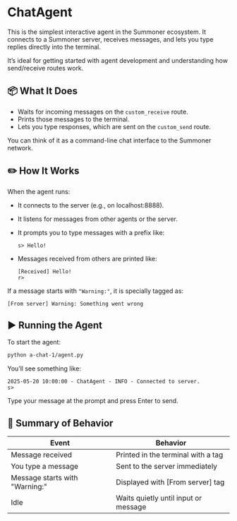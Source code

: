 # ChatAgent

This is the simplest interactive agent in the Summoner ecosystem. It connects to a Summoner server, receives messages, and lets you type replies directly into the terminal.

It’s ideal for getting started with agent development and understanding how send/receive routes work.

## 📦 What It Does

* Waits for incoming messages on the `custom_receive` route.
* Prints those messages to the terminal.
* Lets you type responses, which are sent on the `custom_send` route.

You can think of it as a command-line chat interface to the Summoner network.

## ✏️ How It Works

When the agent runs:

* It connects to the server (e.g., on localhost:8888).

* It listens for messages from other agents or the server.

* It prompts you to type messages with a prefix like:

  ```
  s> Hello!
  ```

* Messages received from others are printed like:

  ```
  [Received] Hello!
  r>
  ```

If a message starts with `"Warning:"`, it is specially tagged as:

```
[From server] Warning: Something went wrong
```


## ▶️ Running the Agent

To start the agent:

```bash
python a-chat-1/agent.py
```

You’ll see something like:

```
2025-05-20 10:00:00 - ChatAgent - INFO - Connected to server.
s>
```

Type your message at the prompt and press Enter to send.


## 🚦 Summary of Behavior

| Event                          | Behavior                             |
| ------------------------------ | ------------------------------------ |
| Message received               | Printed in the terminal with a tag   |
| You type a message             | Sent to the server immediately       |
| Message starts with "Warning:" | Displayed with \[From server] tag    |
| Idle                           | Waits quietly until input or message |

